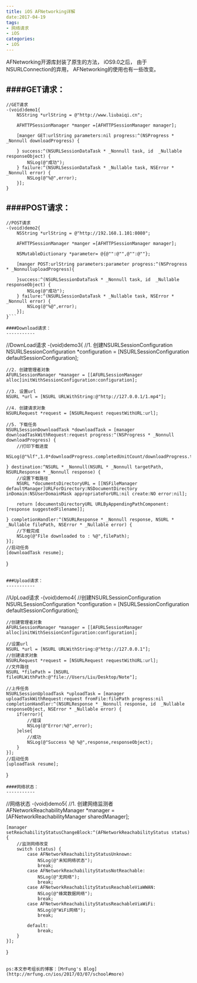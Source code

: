 ```yaml
---
title: iOS AFNetworking详解
date:2017-04-19
tags:
- 网络请求
- iOS
categories:
- iOS
---
```


AFNetworking开源库封装了原生的方法，
iOS9.0之后，
由于NSURLConnection的弃用，
AFNetworking的使用也有一些改变。

####GET请求：
-----------
```
//GET请求
-(void)demo1{
    NSString *urlString = @"http://www.liubaiqi.cn";

    AFHTTPSessionManager *manger =[AFHTTPSessionManager manager];

    [manger GET:urlString parameters:nil progress:^(NSProgress * _Nonnull downloadProgress) {

    } success:^(NSURLSessionDataTask * _Nonnull task, id  _Nullable responseObject) {
        NSLog(@"成功");
    } failure:^(NSURLSessionDataTask * _Nullable task, NSError * _Nonnull error) {
        NSLog(@"%@",error);
    }];
}
```

####POST请求：
-----------
```
//POST请求
-(void)demo2{
    NSString *urlString = @"http://192.168.1.101:8080";

    AFHTTPSessionManager *manger =[AFHTTPSessionManager manager];

    NSMutableDictionary *parameter= @{@"":@"",@"":@""};

    [manger POST:urlString parameters:parameter progress:^(NSProgress * _NonnulluploadProgress){

    }success:^(NSURLSessionDataTask * _Nonnull task, id  _Nullable responseObject) {
        NSLog(@"成功");
    } failure:^(NSURLSessionDataTask * _Nullable task, NSError * _Nonnull error) {
        NSLog(@"%@",error);
    }];
}```

####Download请求：
-----------
```
//DownLoad请求
-(void)demo3{
    //1. 创建NSURLSessionConfiguration
    NSURLSessionConfiguration *configuration = [NSURLSessionConfiguration defaultSessionConfiguration];

    //2. 创建管理者对象
    AFURLSessionManager *manager = [[AFURLSessionManager alloc]initWithSessionConfiguration:configuration];

    //3. 设置url
    NSURL *url = [NSURL URLWithString:@"http://127.0.0.1/1.mp4"];

    //4. 创建请求对象
    NSURLRequest *request = [NSURLRequest requestWithURL:url];

    //5. 下载任务
    NSURLSessionDownloadTask *downloadTask = [manager downloadTaskWithRequest:request progress:^(NSProgress * _Nonnull downloadProgress) {
        //打印下载进度
        NSLog(@"%lf",1.0*downloadProgress.completedUnitCount/downloadProgress.totalUnitCount);

    } destination:^NSURL * _Nonnull(NSURL * _Nonnull targetPath, NSURLResponse * _Nonnull response) {
        //设置下载路径
        NSURL *documentsDirectoryURL = [[NSFileManager defaultManager]URLForDirectory:NSDocumentDirectory inDomain:NSUserDomainMask appropriateForURL:nil create:NO error:nil];

        return [documentsDirectoryURL URLByAppendingPathComponent:[response suggestedFilename]];

    } completionHandler:^(NSURLResponse * _Nonnull response, NSURL * _Nullable filePath, NSError * _Nullable error) {
        //下载完成
        NSLog(@"File downloaded to : %@",filePath);
    }];
    //启动任务
    [downloadTask resume];
}
```

###Upload请求：
-----------
```

//UpLoad请求
-(void)demo4{
    //创建NSURLSessionConfiguration
    NSURLSessionConfiguration *configuration = [NSURLSessionConfiguration defaultSessionConfiguration];

    //创建管理者对象
    AFURLSessionManager *manager = [[AFURLSessionManager alloc]initWithSessionConfiguration:configuration];

    //设置url
    NSURL *url = [NSURL URLWithString:@"http://127.0.0.1"];
    //创建请求对象
    NSURLRequest *request = [NSURLRequest requestWithURL:url];
    //文件路径
    NSURL *filePath = [NSURL fileURLWithPath:@"file://Users/Liu/Desktop/Note"];

    //上传任务
    NSURLSessionUploadTask *uploadTask = [manager uploadTaskWithRequest:request fromFile:filePath progress:nil completionHandler:^(NSURLResponse * _Nonnull response, id  _Nullable responseObject, NSError * _Nullable error) {
        if(error){
            //错误
            NSLog(@"Error:%@",error);
        }else{
            //成功
            NSLog(@"Success %@ %@",response,responseObject);
        }
    }];
    //启动任务
    [uploadTask resume];
}

```
####网络状态：
-----------
```
//网络状态
-(void)demo5{
    //1. 创建网络监测者
    AFNetworkReachabilityManager *manager = [AFNetworkReachabilityManager sharedManager];

    [manager setReachabilityStatusChangeBlock:^(AFNetworkReachabilityStatus status) {
        //监测网络改变
        switch (status) {
            case AFNetworkReachabilityStatusUnknown:
                NSLog(@"未知网络状态");
                break;
            case AFNetworkReachabilityStatusNotReachable:
                NSLog(@"无网络");
                break;
            case AFNetworkReachabilityStatusReachableViaWWAN:
                NSLog(@"蜂窝数据网络");
                break;
            case AFNetworkReachabilityStatusReachableViaWiFi:
                NSLog(@"WiFi网络");
                break;

            default:
                break;
        }
    }];
}
```

ps:本文参考组长的博客：[MrFung's Blog](http://mrfung.cn/ios/2017/03/07/school#more)
